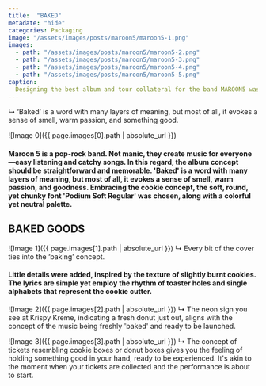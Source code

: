 ```yaml
---
title:  "BAKED"
metadate: "hide"
categories: Packaging
image: "/assets/images/posts/maroon5/maroon5-1.png"
images:
  - path: "/assets/images/posts/maroon5/maroon5-2.png"
  - path: "/assets/images/posts/maroon5/maroon5-3.png"
  - path: "/assets/images/posts/maroon5/maroon5-4.png"
  - path: "/assets/images/posts/maroon5/maroon5-5.png"
caption: 
  Designing the best album and tour collateral for the band MAROON5 was challenging in terms of making the typography stand out while capturing the essence of the band's identity and the album itself.
---
```

↳ ‘Baked’ is a word with many layers of meaning, but most of all, it evokes a sense of smell, warm passion, and something good.

![Image 0]({{ page.images[0].path | absolute_url }})
#### Maroon 5 is a pop-rock band. Not manic, they create music for everyone—easy listening and catchy songs. In this regard, the album concept should be straightforward and memorable. 'Baked' is a word with many layers of meaning, but most of all, it evokes a sense of smell, warm passion, and goodness. Embracing the cookie concept, the soft, round, yet chunky font 'Podium Soft Regular' was chosen, along with a colorful yet neutral palette.

## BAKED GOODS
![Image 1]({{ page.images[1].path | absolute_url }})
↳ Every bit of the cover ties into the ‘baking’ concept.
#### Little details were added, inspired by the texture of slightly burnt cookies. The lyrics are simple yet employ the rhythm of toaster holes and single alphabets that represent the cookie cutter.

![Image 2]({{ page.images[2].path | absolute_url }})
↳ The neon sign you see at Krispy Kreme, indicating a fresh donut just out, aligns with the concept of the music being freshly 'baked' and ready to be launched.

![Image 3]({{ page.images[3].path | absolute_url }})
↳ The concept of tickets resembling cookie boxes or donut boxes gives you the feeling of holding something good in your hand, ready to be experienced. It's akin to the moment when your tickets are collected and the performance is about to start.